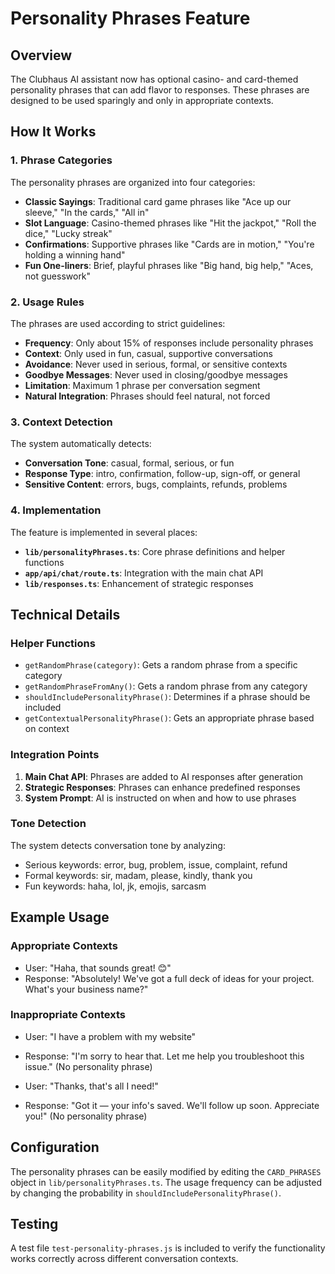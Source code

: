 # Personality Phrases Feature

## Overview

The Clubhaus AI assistant now has optional casino- and card-themed personality phrases that can add flavor to responses. These phrases are designed to be used sparingly and only in appropriate contexts.

## How It Works

### 1. Phrase Categories

The personality phrases are organized into four categories:

- **Classic Sayings**: Traditional card game phrases like "Ace up our sleeve," "In the cards," "All in"
- **Slot Language**: Casino-themed phrases like "Hit the jackpot," "Roll the dice," "Lucky streak"
- **Confirmations**: Supportive phrases like "Cards are in motion," "You're holding a winning hand"
- **Fun One-liners**: Brief, playful phrases like "Big hand, big help," "Aces, not guesswork"

### 2. Usage Rules

The phrases are used according to strict guidelines:

- **Frequency**: Only about 15% of responses include personality phrases
- **Context**: Only used in fun, casual, supportive conversations
- **Avoidance**: Never used in serious, formal, or sensitive contexts
- **Goodbye Messages**: Never used in closing/goodbye messages
- **Limitation**: Maximum 1 phrase per conversation segment
- **Natural Integration**: Phrases should feel natural, not forced

### 3. Context Detection

The system automatically detects:

- **Conversation Tone**: casual, formal, serious, or fun
- **Response Type**: intro, confirmation, follow-up, sign-off, or general
- **Sensitive Content**: errors, bugs, complaints, refunds, problems

### 4. Implementation

The feature is implemented in several places:

- **`lib/personalityPhrases.ts`**: Core phrase definitions and helper functions
- **`app/api/chat/route.ts`**: Integration with the main chat API
- **`lib/responses.ts`**: Enhancement of strategic responses

## Technical Details

### Helper Functions

- `getRandomPhrase(category)`: Gets a random phrase from a specific category
- `getRandomPhraseFromAny()`: Gets a random phrase from any category
- `shouldIncludePersonalityPhrase()`: Determines if a phrase should be included
- `getContextualPersonalityPhrase()`: Gets an appropriate phrase based on context

### Integration Points

1. **Main Chat API**: Phrases are added to AI responses after generation
2. **Strategic Responses**: Phrases can enhance predefined responses
3. **System Prompt**: AI is instructed on when and how to use phrases

### Tone Detection

The system detects conversation tone by analyzing:
- Serious keywords: error, bug, problem, issue, complaint, refund
- Formal keywords: sir, madam, please, kindly, thank you
- Fun keywords: haha, lol, jk, emojis, sarcasm

## Example Usage

### Appropriate Contexts
- User: "Haha, that sounds great! 😊"
- Response: "Absolutely! We've got a full deck of ideas for your project. What's your business name?"

### Inappropriate Contexts
- User: "I have a problem with my website"
- Response: "I'm sorry to hear that. Let me help you troubleshoot this issue." (No personality phrase)

- User: "Thanks, that's all I need!"
- Response: "Got it — your info's saved. We'll follow up soon. Appreciate you!" (No personality phrase)

## Configuration

The personality phrases can be easily modified by editing the `CARD_PHRASES` object in `lib/personalityPhrases.ts`. The usage frequency can be adjusted by changing the probability in `shouldIncludePersonalityPhrase()`.

## Testing

A test file `test-personality-phrases.js` is included to verify the functionality works correctly across different conversation contexts. 